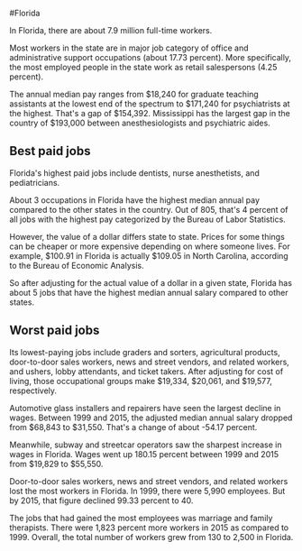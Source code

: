 

#Florida

In Florida, there are about 7.9 million full-time workers.


Most workers in the state are in major job category of office and administrative support occupations (about 17.73 percent). More specifically, the most employed people in the state work as retail salespersons (4.25 percent).
               
The annual median pay ranges from $18,240 for graduate teaching assistants at the lowest end of the spectrum to  $171,240 for psychiatrists at the highest. That's a gap of $154,392. Mississippi has the largest gap in the country of $193,000 between anesthesiologists and psychiatric aides.
               
## Best paid jobs
Florida's highest paid jobs include dentists, nurse anesthetists, and pediatricians.
               
About 3 occupations in Florida have the highest median annual pay compared to the other states in the country. Out of 805, that's 4 percent of all jobs with the highest pay categorized by the Bureau of Labor Statistics.
               
However, the value of a dollar differs state to state. Prices for some things can be cheaper or more expensive depending on where someone lives. For example, $100.91 in Florida is actually $109.05 in North Carolina, according to the Bureau of Economic Analysis.
               
So after adjusting for the actual value of a dollar in a given state, Florida has about 5 jobs that have the highest median annual salary compared to other states.
               
## Worst paid jobs

Its lowest-paying jobs include graders and sorters, agricultural products, door-to-door sales workers, news and street vendors, and related workers, and ushers, lobby attendants, and ticket takers. After adjusting for cost of living, those occupational groups make $19,334,  $20,061, and  $19,577, respectively.
               
Automotive glass installers and repairers have seen the largest decline in wages. Between 1999 and 2015, the adjusted median annual salary dropped from $68,843 to $31,550. That's a change of about -54.17 percent.
               
Meanwhile, subway and streetcar operators saw the sharpest increase in wages in Florida. Wages went up 180.15 percent between 1999 and 2015 from $19,829 to $55,550.

Door-to-door sales workers, news and street vendors, and related workers lost the most workers in Florida. In 1999, there were 5,990 employees. But by 2015, that figure declined 99.33 percent to 40. 
               
The jobs that had gained the most employees was marriage and family therapists. There were 1,823 percent more workers in 2015 as compared to 1999. Overall, the total number of workers grew from 130 to 2,500 in Florida.
